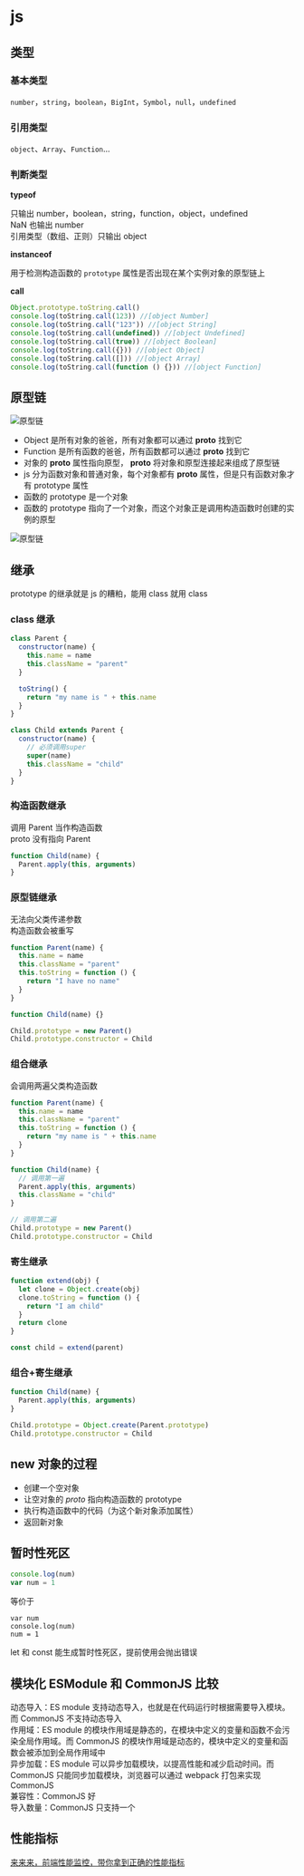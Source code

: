 # js

## 类型

### 基本类型

`number`，`string`，`boolean`，`BigInt`，`Symbol`，`null`，`undefined`

### 引用类型

`object`、`Array`、`Function`...

### 判断类型

**typeof**

只输出 number，boolean，string，function，object，undefined  
NaN 也输出 number  
引用类型（数组、正则）只输出 object

**instanceof**

用于检测构造函数的 `prototype` 属性是否出现在某个实例对象的原型链上

**call**

```js
Object.prototype.toString.call()
console.log(toString.call(123)) //[object Number]
console.log(toString.call("123")) //[object String]
console.log(toString.call(undefined)) //[object Undefined]
console.log(toString.call(true)) //[object Boolean]
console.log(toString.call({})) //[object Object]
console.log(toString.call([])) //[object Array]
console.log(toString.call(function () {})) //[object Function]
```

## 原型链

![原型链](https://s1.huangchengtuo.com/img/0420prototype.png)

- Object 是所有对象的爸爸，所有对象都可以通过 **proto** 找到它
- Function 是所有函数的爸爸，所有函数都可以通过 **proto** 找到它
- 对象的 **proto** 属性指向原型， **proto** 将对象和原型连接起来组成了原型链
- js 分为函数对象和普通对象，每个对象都有 **proto** 属性，但是只有函数对象才有 prototype 属性
- 函数的 prototype 是一个对象
- 函数的 prototype 指向了一个对象，而这个对象正是调用构造函数时创建的实例的原型

![原型链](https://s1.huangchengtuo.com/img/231129proto.png)

## 继承

prototype 的继承就是 js 的糟粕，能用 class 就用 class

### class 继承

```js
class Parent {
  constructor(name) {
    this.name = name
    this.className = "parent"
  }

  toString() {
    return "my name is " + this.name
  }
}

class Child extends Parent {
  constructor(name) {
    // 必须调用super
    super(name)
    this.className = "child"
  }
}
```

### 构造函数继承

调用 Parent 当作构造函数  
proto 没有指向 Parent

```js
function Child(name) {
  Parent.apply(this, arguments)
}
```

### 原型链继承

无法向父类传递参数  
构造函数会被重写

```js
function Parent(name) {
  this.name = name
  this.className = "parent"
  this.toString = function () {
    return "I have no name"
  }
}

function Child(name) {}

Child.prototype = new Parent()
Child.prototype.constructor = Child
```

### 组合继承

会调用两遍父类构造函数

```js
function Parent(name) {
  this.name = name
  this.className = "parent"
  this.toString = function () {
    return "my name is " + this.name
  }
}

function Child(name) {
  // 调用第一遍
  Parent.apply(this, arguments)
  this.className = "child"
}

// 调用第二遍
Child.prototype = new Parent()
Child.prototype.constructor = Child
```

### 寄生继承

```js
function extend(obj) {
  let clone = Object.create(obj)
  clone.toString = function () {
    return "I am child"
  }
  return clone
}

const child = extend(parent)
```

### 组合+寄生继承

```js
function Child(name) {
  Parent.apply(this, arguments)
}

Child.prototype = Object.create(Parent.prototype)
Child.prototype.constructor = Child
```

## new 对象的过程

- 创建一个空对象
- 让空对象的 _proto_ 指向构造函数的 prototype
- 执行构造函数中的代码（为这个新对象添加属性）
- 返回新对象

## 暂时性死区

```js
console.log(num)
var num = 1
```

等价于

```
var num
console.log(num)
num = 1
```

let 和 const 能生成暂时性死区，提前使用会抛出错误

## 模块化 ESModule 和 CommonJS 比较

动态导入：ES module 支持动态导入，也就是在代码运行时根据需要导入模块。而 CommonJS 不支持动态导入  
作用域：ES module 的模块作用域是静态的，在模块中定义的变量和函数不会污染全局作用域。而 CommonJS 的模块作用域是动态的，模块中定义的变量和函数会被添加到全局作用域中  
异步加载：ES module 可以异步加载模块，以提高性能和减少启动时间。而 CommonJS 只能同步加载模块，浏览器可以通过 webpack 打包来实现 CommonJS  
兼容性：CommonJS 好  
导入数量：CommonJS 只支持一个

## 性能指标

[来来来，前端性能监控，带你拿到正确的性能指标](https://juejin.cn/post/7223280402475089978)
